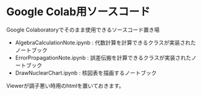 # Google Colab用ソースコード

Google Colaboratoryでそのまま使用できるソースコード置き場

- AlgebraCalculationNote.ipynb : 代数計算を計算できるクラスが実装されたノートブック
- ErrorPropagationNote.ipynb : 誤差伝搬を計算できるクラスが実装されたノートブック
- DrawNuclearChart.ipynb : 核図表を描画するノートブック


Viewerが調子悪い時用のhtmlを置いておきます。
